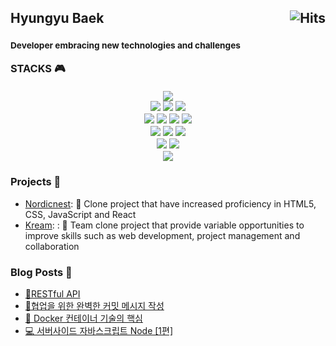 <h2>
  Hyungyu Baek
  <a href="https://hits.sh/github.com/sambeak/"><img alt="Hits" src="https://hits.sh/github.com/silentsoft.svg?view=today-total&logo=github" align="right"/></a>
</h2>
<h3>
  <sup>
    <h4>Developer embracing new technologies and challenges</h4>
  </sup>
    STACKS 🎮 <br><br>
    <center>
  <!-- <a href="https://hyungyu.me"><img src="https://img.shields.io/badge/Resume-A593E0?style=flat-square&logo=notion&logoColor=white"/></a> -->
  <a href="https://sambeak.github.io"><img src="https://img.shields.io/badge/Blog-9BABB8?style=flat-square&logo=blogger&logoColor=white"/></a><br>
  <a href="#"><img src="https://img.shields.io/badge/Html5-EEE3CB?style=flat&logo=html5&logoColor=E34F26"/></a>
  <a href="#"><img src="https://img.shields.io/badge/Css3-D7C0AE?style=flat&logo=css3&logoColor=1572B6"/></a>
  <a href="#"><img src="https://img.shields.io/badge/Sass-884A39?style=flat&logo=Sass&logoColor=CC6699"/></a><br>
  <a href="#"><img src="https://img.shields.io/badge/JavaScript-C38154?style=flat&logo=javascript&logoColor=F7DF1E"/></a>
  <a href="#"><img src="https://img.shields.io/badge/Jquery-CDC2AE?style=flat&logo=jquery&logoColor=0769AD"/></a>
  <a href="#"><img src="https://img.shields.io/badge/React-E53A40?style=flat&logo=react&logoColor=61DAFB"/></a>
  <a href="#"><img src="https://img.shields.io/badge/ReactRouter-D8C4B6?style=flat&logo=reactrouter&logoColor=CA4245"/></a><br>
  <a href="#"><img src="https://img.shields.io/badge/Mysql-FFFFF3?style=flat&logo=mysql&logoColor=4479A1"/></a>
  <a href="#"><img src="https://img.shields.io/badge/Python-FFC26F?style=flat&logo=python&logoColor=3776AB"/></a>
  <a href="#"><img src="https://img.shields.io/badge/Flask-F68657?style=flat&logo=flask&logoColor=000000"/></a><br>
  <a href="#"><img src="https://img.shields.io/badge/Git-C2DEDC?style=flat&logo=git&logoColor=F05032"/></a>
  <a href="#"><img src="https://img.shields.io/badge/Github-ECE5C7?style=flat&logo=github&logoColor=181717"/></a><br>
  <a href="#"><img src="https://img.shields.io/badge/Apachetomcat-D1B6E1?style=flat&logo=apachetomcat&logoColor=0769AD"/></a>
    </center>
</h3>

<!-- ### Curriculum Vitae 📭
- [HyunGyu](https://hyungyu.me): 🎫 -->

### Projects 💼
- [Nordicnest](https://github.com/sambeak/nordicnest_react): 📄 Clone project that have increased proficiency in HTML5, CSS, JavaScript and React
- [Kream](https://github.com/sambeak/kream_react): : 📄 Team clone project that provide variable opportunities to improve skills such as web development, project management and collaboration


### Blog Posts 📜
- [🏰RESTful API](https://sambeak.github.io/posts/restful-api/)
- [🤝협업을 위한 완벽한 커밋 메시지 작성](https://sambeak.github.io/posts/commit/)
- [🚢 Docker 컨테이너 기술의 핵심](https://sambeak.github.io/posts/docker/)
- [💻 서버사이드 자바스크립트 Node [1편]](https://sambeak.github.io/posts/nodejs/)

